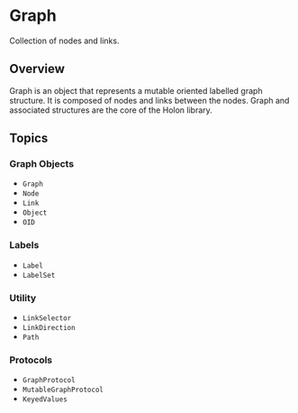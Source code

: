 # Graph

Collection of nodes and links.

## Overview

Graph is an object that represents a mutable oriented labelled graph structure.
It is composed of nodes and links between the nodes. Graph and
associated structures are the core of the Holon library.

## Topics

### Graph Objects

- ``Graph``
- ``Node``
- ``Link``
- ``Object``
- ``OID``

### Labels

- ``Label``
- ``LabelSet``

### Utility

- ``LinkSelector``
- ``LinkDirection``
- ``Path``

### Protocols

- ``GraphProtocol``
- ``MutableGraphProtocol``
- ``KeyedValues``

